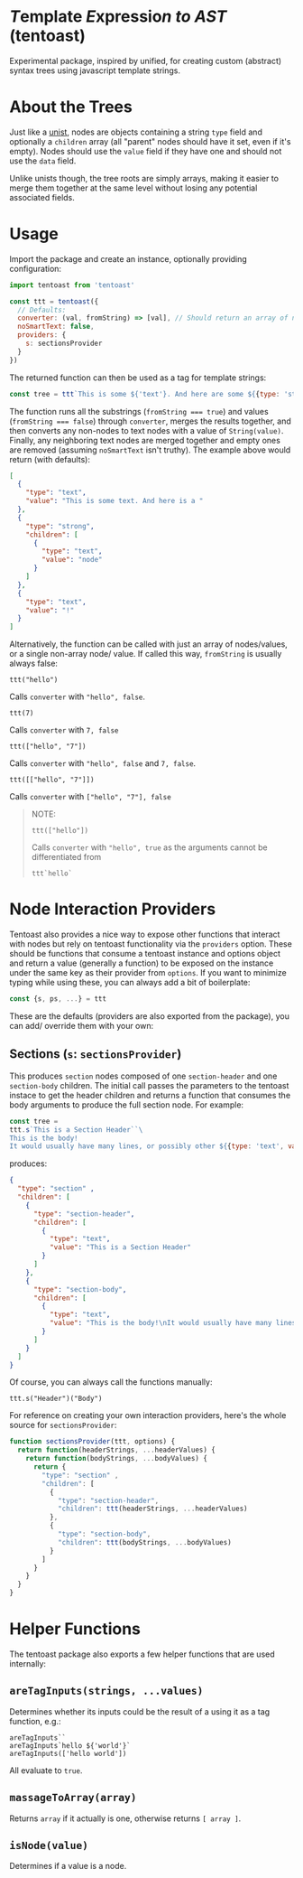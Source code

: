 # *T*emplate *E*xpressio*n* *to* *AST* (tentoast)
Experimental package, inspired by unified, for creating custom (abstract) syntax trees using javascript template strings.

# About the Trees
Just like a [unist](https://github.com/syntax-tree/unist), nodes are objects containing a string `type` field and optionally a `children` array (all "parent" nodes should have it set, even if it's empty). Nodes should use the `value` field if they have one and should not use the `data` field.

Unlike unists though, the tree roots are simply arrays, making it easier to merge them together at the same level without losing any potential associated fields.

# Usage
Import the package and create an instance, optionally providing configuration:

```javascript
import tentoast from 'tentoast'

const ttt = tentoast({
  // Defaults:
  converter: (val, fromString) => [val], // Should return an array of nodes/ values, can return a single non-array node/ value.
  noSmartText: false,
  providers: {
    s: sectionsProvider
  }
})
```

The returned function can then be used as a tag for template strings:

```javascript
const tree = ttt`This is some ${'text'}. And here are some ${{type: 'strong', children: [{type: 'text', value: 'nodes'}]}}${{type: 'text', value: '!'}}`
```

The function runs all the substrings (`fromString === true`) and values (`fromString === false`) through `converter`, merges the results together, and then converts any non-nodes to text nodes with a value of `String(value)`. Finally, any neighboring text nodes are merged together and empty ones are removed (assuming `noSmartText` isn't truthy). The example above would return (with defaults):

```json
[
  {
    "type": "text",
    "value": "This is some text. And here is a "
  },
  {
    "type": "strong",
    "children": [
      {
        "type": "text",
        "value": "node"
      }
    ]
  },
  {
    "type": "text",
    "value": "!"
  }
]
```

Alternatively, the function can be called with just an array of nodes/values, or a single non-array node/ value. If called this way, `fromString` is usually always false:

```
ttt("hello")
```

Calls `converter` with `"hello", false`.

```
ttt(7)
```

Calls `converter` with `7, false`

```
ttt(["hello", "7"])
```

Calls `converter` with `"hello", false` and `7, false`.

```
ttt([["hello", "7"]])
```

Calls `converter` with `["hello", "7"], false`

> NOTE:
> 
> ```
> ttt(["hello"])
> ```
> 
> Calls `converter` with `"hello", true` as the arguments cannot be differentiated from
>
> ```
> ttt`hello`
> ```



# Node Interaction Providers
Tentoast also provides a nice way to expose other functions that interact with nodes but rely on tentoast functionality via the `providers` option. These should be functions that consume a tentoast instance and options object and return a value (generally a function) to be exposed on the instance under the same key as their provider from `options`. If you want to minimize typing while using these, you can always add a bit of boilerplate:

```javascript
const {s, ps, ...} = ttt
```

These are the defaults (providers are also exported from the package), you can add/ override them with your own:

## Sections (`s`: `sectionsProvider`)
This produces `section` nodes composed of one `section-header` and one `section-body` children. The initial call passes the parameters to the tentoast instace to get the header children and returns a function that consumes the body arguments to produce the full section node. For example:

```javascript
const tree = 
ttt.s`This is a Section Header``\
This is the body!
It would usually have many lines, or possibly other ${{type: 'text', value: 'things.'}}`
```

produces:

```json
{
  "type": "section" ,
  "children": [
    {
      "type": "section-header",
      "children": [
        {
          "type": "text",
          "value": "This is a Section Header"
        }
      ]
    },
    {
      "type": "section-body",
      "children": [
        {
          "type": "text",
          "value": "This is the body!\nIt would usually have many lines, or possibly other things."
        }
      ]
    }
  ]
}
```

Of course, you can always call the functions manually:

```
ttt.s("Header")("Body")
```

For reference on creating your own interaction providers, here's the whole source for `sectionsProvider`:

```javascript
function sectionsProvider(ttt, options) {
  return function(headerStrings, ...headerValues) {
    return function(bodyStrings, ...bodyValues) {
      return {
        "type": "section" ,
        "children": [
          {
            "type": "section-header",
            "children": ttt(headerStrings, ...headerValues)
          },
          {
            "type": "section-body",
            "children": ttt(bodyStrings, ...bodyValues)
          }
        ]
      }
    }
  }
}
```



# Helper Functions
The tentoast package also exports a few helper functions that are used internally:

## `areTagInputs(strings, ...values)`
Determines whether its inputs could be the result of a using it as a tag function, e.g.:
```
areTagInputs``
areTagInputs`hello ${'world'}`
areTagInputs(['hello world'])
```
All evaluate to `true`.

## `massageToArray(array)`
Returns `array` if it actually is one, otherwise returns `[ array ]`.

## `isNode(value)`
Determines if a value is a node.